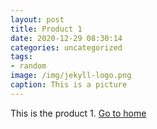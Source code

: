```yaml
---
layout: post
title: Product 1
date: 2020-12-29 08:30:14
categories: uncategorized
tags:
- random
image: /img/jekyll-logo.png
caption: This is a picture
---
```

This is the product 1.
[Go to home](https://jmsaizc.github.io/)
